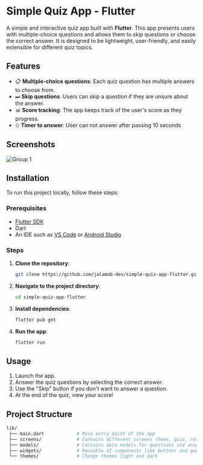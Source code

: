 # Simple Quiz App - Flutter

A simple and interactive quiz app built with **Flutter**. 
This app presents users with multiple-choice questions and allows them to skip questions or choose the correct answer.
It is designed to be lightweight, user-friendly, and easily extensible for different quiz topics.

## Features

- 📋 **Multiple-choice questions**: Each quiz question has multiple answers to choose from.
- ⏭ **Skip questions**: Users can skip a question if they are unsure about the answer.
- 📊 **Score tracking**: The app keeps track of the user's score as they progress.
- ⏲ **Timer to answer**: User can not answer after passing 10 seconds


## Screenshots
![Group 1](https://github.com/user-attachments/assets/8beb49a9-00d4-4ec5-8da1-abb09cedf708)





## Installation

To run this project locally, follow these steps:

### Prerequisites

- [Flutter SDK](https://flutter.dev/docs/get-started/install)
- Dart
- An IDE such as [VS Code](https://code.visualstudio.com/) or [Android Studio](https://developer.android.com/studio)

### Steps

1. **Clone the repository**:
   ```bash
   git clone https://github.com/jalamob-dev/simple-quiz-app-flutter.git
   ```

2. **Navigate to the project directory**:
   ```bash
   cd simple-quiz-app-flutter
   ```

3. **Install dependencies**:
   ```bash
   flutter pub get
   ```

4. **Run the app**:
   ```bash
   flutter run
   ```

## Usage

1. Launch the app.
2. Answer the quiz questions by selecting the correct answer.
3. Use the "Skip" button if you don't want to answer a question.
4. At the end of the quiz, view your score!

## Project Structure

```bash
lib/
 ├── main.dart            # Main entry point of the app
 ├── screens/             # Contains different screens (home, quiz, results)
 ├── models/              # Contains data models for questions and answers
 ├── widgets/             # Reusable UI components like buttons and question cards
 └── themes/              # Change themes light and dark
```
